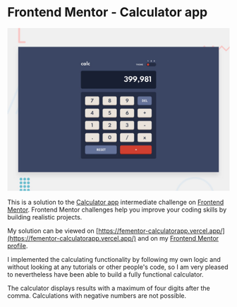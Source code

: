 # Frontend Mentor - Calculator app

![Design preview for the Calculator app coding challenge](./assets/calculator-app-main/design/desktop-preview.jpg)

This is a solution to the [Calculator app](https://www.frontendmentor.io/challenges/calculator-app-9lteq5N29) intermediate challenge on [Frontend Mentor](https://www.frontendmentor.io/solutions). Frontend Mentor challenges help you improve your coding skills by building realistic projects.

My solution can be viewed on [https://fementor-calculatorapp.vercel.app/](https://fementor-calculatorapp.vercel.app/) and on my [Frontend Mentor profile](https://www.frontendmentor.io/profile/GreetVdL).

I implemented the calculating functionality by following my own logic and without looking at any tutorials or other people's code, so I am very pleased to nevertheless have been able to build a fully functional calculator.

The calculator displays results with a maximum of four digits after the comma.
Calculations with negative numbers are not possible.

